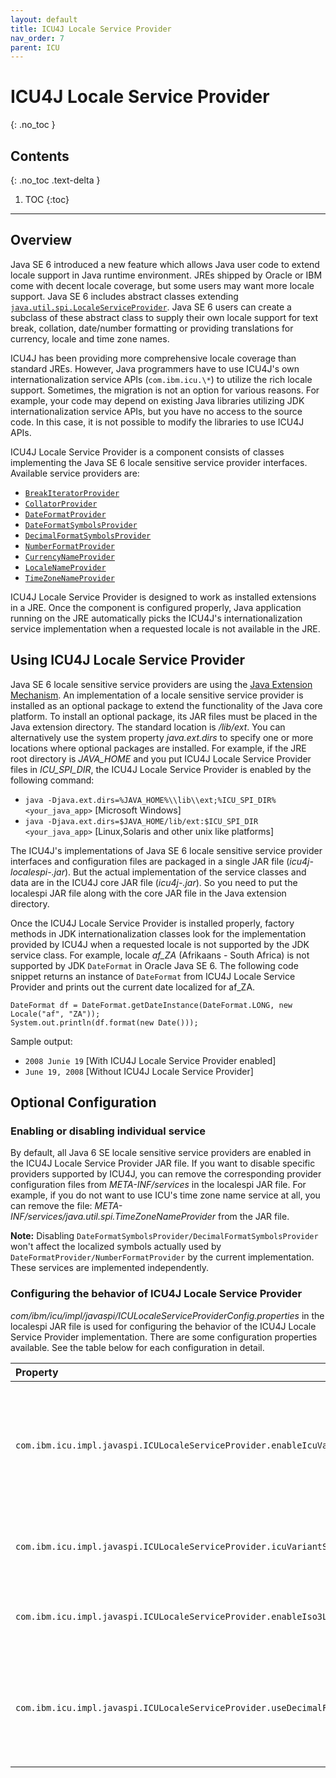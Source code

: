 ```yaml
---
layout: default
title: ICU4J Locale Service Provider
nav_order: 7
parent: ICU
---
```

<!--
© 2020 and later: Unicode, Inc. and others.
License & terms of use: http://www.unicode.org/copyright.html
-->

# ICU4J Locale Service Provider
{: .no_toc }

## Contents
{: .no_toc .text-delta }

1. TOC
{:toc}

---

## Overview

Java SE 6 introduced a new feature which allows Java user code to extend locale
support in Java runtime environment. JREs shipped by Oracle or IBM come with
decent locale coverage, but some users may want more locale support. Java SE 6
includes abstract classes extending
[`java.util.spi.LocaleServiceProvider`](http://download.oracle.com/javase/6/docs/api/java/util/spi/LocaleServiceProvider.html).
Java SE 6 users can create a subclass of these abstract class to supply their
own locale support for text break, collation, date/number formatting or
providing translations for currency, locale and time zone names.

ICU4J has been providing more comprehensive locale coverage than standard JREs.
However, Java programmers have to use ICU4J's own internationalization service
APIs (`com.ibm.icu.\*`) to utilize the rich locale support. Sometimes, the
migration is not an option for various reasons. For example, your code may
depend on existing Java libraries utilizing JDK internationalization service
APIs, but you have no access to the source code. In this case, it is not
possible to modify the libraries to use ICU4J APIs.

ICU4J Locale Service Provider is a component consists of classes implementing
the Java SE 6 locale sensitive service provider interfaces. Available service
providers are:

*   [`BreakIteratorProvider`](http://download.oracle.com/javase/6/docs/api/java/text/spi/BreakIteratorProvider.html)
*   [`CollatorProvider`](http://download.oracle.com/javase/6/docs/api/java/text/spi/CollatorProvider.html)
*   [`DateFormatProvider`](http://download.oracle.com/javase/6/docs/api/java/text/spi/DateFormatProvider.html)
*   [`DateFormatSymbolsProvider`](http://download.oracle.com/javase/6/docs/api/java/text/spi/DateFormatSymbolsProvider.html)
*   [`DecimalFormatSymbolsProvider`](http://download.oracle.com/javase/6/docs/api/java/text/spi/DecimalFormatSymbolsProvider.html)
*   [`NumberFormatProvider`](http://download.oracle.com/javase/6/docs/api/java/text/spi/NumberFormatProvider.html)
*   [`CurrencyNameProvider`](http://download.oracle.com/javase/6/docs/api/java/util/spi/CurrencyNameProvider.html)
*   [`LocaleNameProvider`](http://download.oracle.com/javase/6/docs/api/java/util/spi/LocaleNameProvider.html)
*   [`TimeZoneNameProvider`](http://download.oracle.com/javase/6/docs/api/java/util/spi/TimeZoneNameProvider.html)

ICU4J Locale Service Provider is designed to work as installed extensions in a
JRE. Once the component is configured properly, Java application running on the
JRE automatically picks the ICU4J's internationalization service implementation
when a requested locale is not available in the JRE.

## Using ICU4J Locale Service Provider

Java SE 6 locale sensitive service providers are using the [Java Extension
Mechanism](http://download.oracle.com/javase/6/docs/technotes/guides/extensions/index.html).
An implementation of a locale sensitive service provider is installed as an
optional package to extend the functionality of the Java core platform. To
install an optional package, its JAR files must be placed in the Java extension
directory. The standard location is *<java-home>/lib/ext*. You can alternatively
use the system property *java.ext.dirs* to specify one or more locations where
optional packages are installed. For example, if the JRE root directory is
*JAVA_HOME* and you put ICU4J Locale Service Provider files in *ICU_SPI_DIR*, the
ICU4J Locale Service Provider is enabled by the following command:

*   `java -Djava.ext.dirs=%JAVA_HOME%\\lib\\ext;%ICU_SPI_DIR% <your_java_app>` \[Microsoft Windows\]
*    `java -Djava.ext.dirs=$JAVA_HOME/lib/ext:$ICU_SPI_DIR <your_java_app>` \[Linux,Solaris and other unix like platforms\]

The ICU4J's implementations of Java SE 6 locale sensitive service provider
interfaces and configuration files are packaged in a single JAR file
(*icu4j-localespi-<version>.jar*). But the actual implementation of the service
classes and data are in the ICU4J core JAR file (*icu4j-<version>.jar*). So you
need to put the localespi JAR file along with the core JAR file in the Java
extension directory.

Once the ICU4J Locale Service Provider is installed properly, factory methods in
JDK internationalization classes look for the implementation provided by ICU4J
when a requested locale is not supported by the JDK service class. For example,
locale *af_ZA* (Afrikaans - South Africa) is not supported by JDK `DateFormat` in
Oracle Java SE 6. The following code snippet returns an instance of `DateFormat`
from ICU4J Locale Service Provider and prints out the current date localized for
af_ZA.

    DateFormat df = DateFormat.getDateInstance(DateFormat.LONG, new Locale("af", "ZA"));
    System.out.println(df.format(new Date()));

Sample output:

*   `2008 Junie 19` \[With ICU4J Locale Service Provider enabled\]
*   `June 19, 2008` \[Without ICU4J Locale Service Provider\]

## Optional Configuration

### Enabling or disabling individual service

By default, all Java 6 SE locale sensitive service providers are enabled in the
ICU4J Locale Service Provider JAR file. If you want to disable specific
providers supported by ICU4J, you can remove the corresponding provider
configuration files from *META-INF/services* in the localespi JAR file. For
example, if you do not want to use ICU's time zone name service at all, you can
remove the file: *META-INF/services/java.util.spi.TimeZoneNameProvider* from the
JAR file.

**Note:** Disabling `DateFormatSymbolsProvider/DecimalFormatSymbolsProvider` won't
affect the localized symbols actually used by `DateFormatProvider/NumberFormatProvider`
by the current implementation. These services are implemented independently.

### Configuring the behavior of ICU4J Locale Service Provider

*com/ibm/icu/impl/javaspi/ICULocaleServiceProviderConfig.properties* in the
localespi JAR file is used for configuring the behavior of the ICU4J Locale
Service Provider implementation. There are some configuration properties
available. See the table below for each configuration in detail.

|**Property**|**Value**|**Default**|**Description**|
|:---|:---:|:---:|:---|
|`com.ibm.icu.impl.javaspi.ICULocaleServiceProvider.enableIcuVariants`|`"true"` or `"false"`|`"true"`|Whether if Locales with ICU's variant suffix will be included in `getAvailableLocales`. The current Java SE 6 locale sensitive service does not allow user provided provider implementations to override locales supported by JRE itself. When this property is `"true"` (default), ICU4J Locale Service Provider includes Locales with the suffix (`com.ibm.icu.impl.javaspi.ICULocaleServiceProvider.icuVariantSuffix`) in the variant field. For example, the ICU4J provider includes locales fr_FR and fr_FR_ICU4J in the available locale list. So JDK API user can still access the internationalization service object created by the ICU4J provider by the special locale fr_FR_ICU4J|
|`com.ibm.icu.impl.javaspi.ICULocaleServiceProvider.icuVariantSuffix`|*Any String*|`"ICU4J"` (49 or later) `"ICU"` (before 49)|Suffix string used in Locale's variant field to specify the ICU implementation.|
|`com.ibm.icu.impl.javaspi.ICULocaleServiceProvider.enableIso3Languages`|`"true"` or `"false"`|`"true"`|Whether if 3-letter language locales are included in `getAvailabeLocales`. Use of 3-letter language codes in `java.util.Locale` is not supported by the API reference document. However, the implementation does not check the length of language code, so there is no practical problem with it.|
|`com.ibm.icu.impl.javaspi.ICULocaleServiceProvider.useDecimalFormat`|`"true"` or `"false"`|`"false"`|Whether if `java.text.DecimalFormat` subclass is used for `NumberFormat#getXXXInstance`. `DecimalFormat#format(Object,StringBuffer,FieldPosition)` is declared as final, so ICU cannot override the implementation. As a result, some number types such as `BigInteger`/`BigDecimal` are not handled by the ICU implementation. If a client expects `NumberFormat#getXXXInstance` returns a `DecimalFormat` (for example, need to manipulate decimal format patterns), he/she can set true to this setting. However, in this case, `BigInteger`/`BigDecimal` support is not done by ICU's implementation.|

